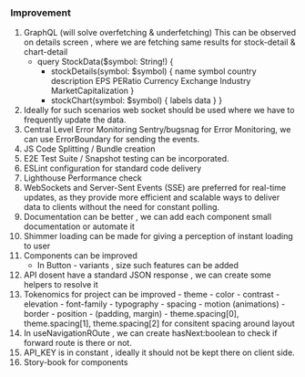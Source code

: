 ### Improvement

1. GraphQL (will solve overfetching & underfetching)
    This can be observed on details screen , where we are fetching same results
    for stock-detail & chart-detail
    - query StockData($symbol: String!) {
       - stockDetails(symbol: $symbol) {
            name
            symbol
            country
            description
            EPS
            PERatio
            Currency
            Exchange
            Industry
            MarketCapitalization
        }
       - stockChart(symbol: $symbol) {
            labels
            data
        }
    }
2. Ideally for such scenarios web socket should be used where we have to frequently update the data.
2. Central Level Error Monitoring
    Sentry/bugsnag for Error Monitoring, we can use ErrorBoundary for sending the events.
3. JS Code Splitting / Bundle creation
4. E2E Test Suite / Snapshot testing can be incorporated.
5. ESLint configuration for standard code delivery
6. Lighthouse Performance check
7. WebSockets and Server-Sent Events (SSE) are preferred for real-time updates, as they provide more efficient and scalable ways to deliver data to clients without the need for constant polling.
8. Documentation can be better , we can add each component small documentation or automate it
9. Shimmer loading can be made for giving a perception of instant loading to user
11. Components can be improved
    - In Button - variants , size such features can be added
12. API dosent have a standard JSON response , we can create some helpers to resolve it 
14. Tokenomics for project can be improved
        - theme
            - color
            - contrast
            - elevation
            - font-family
            - typography
            - spacing
            - motion (animations)
            - border
            - position - (padding, margin) - theme.spacing[0], theme.spacing[1], theme.spacing[2] for   consitent spacing around layout
15. In useNavigationROute , we can create hasNext:boolean to check if forward route is there or not.
16. API_KEY is in constant , ideally it should not be kept there on client side.
17. Story-book for components